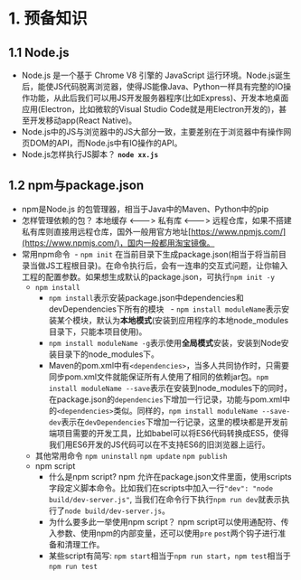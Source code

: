 # 1. 预备知识
## 1.1 Node.js
- Node.js 是一个基于 Chrome V8 引擎的 JavaScript 运行环境。Node.js诞生后，能使JS代码脱离浏览器，使得JS能像Java、Python一样具有完整的IO操作功能，从此后我们可以用JS开发服务器程序(比如Express)、开发本地桌面应用(Electron，比如微软的Visual Studio Code就是用Electron开发的)，甚至开发移动app(React Native)。
- Node.js中的JS与浏览器中的JS大部分一致，主要差别在于浏览器中有操作网页DOM的API，而Node.js中有IO操作的API。
- Node.js怎样执行JS脚本？ **`node xx.js`**
## 1.2 npm与package.json
- npm是Node.js 的包管理器，相当于Java中的Maven、Python中的pip
- 怎样管理依赖的包？ 本地缓存 <---> 私有库 <---> 远程仓库，如果不搭建私有库则直接用远程仓库，国外一般用官方地址[https://www.npmjs.com/](https://www.npmjs.com/)，国内一般都用淘宝镜像。
- 常用npm命令
  - `npm init` 在当前目录下生成package.json(相当于将当前目录当做JS工程根目录)。在命令执行后，会有一连串的交互式问题，让你输入工程的配置参数。如果想生成默认的package.json，可执行`npm init -y`
  - `npm install`
    - `npm install`表示安装package.json中dependencies和devDependencies下所有的模块
    - `npm install moduleName`表示安装某个模块，默认为**本地模式**(安装到应用程序的本地node_modules目录下，只能本项目使用)。
    - `npm install moduleName -g`表示使用**全局模式**安装，安装到Node安装目录下的node_modules下。
    - Maven的pom.xml中有`<dependencies>`，当多人共同协作时，只需要同步pom.xml文件就能保证所有人使用了相同的依赖jar包。`npm install moduleName --save`表示在安装到node_modules下的同时，在package.json的`dependencies`下增加一行记录，功能与pom.xml中的`<dependencies>`类似。同样的，`npm install moduleName --save-dev`表示在`devDependencies`下增加一行记录，这里的模块都是开发前端项目需要的开发工具，比如babel可以将ES6代码转换成ES5，使得我们用ES6开发的JS代码可以在不支持ES6的旧浏览器上运行。
  - 其他常用命令 `npm uninstall` `npm update` `npm publish`
  - npm script
    - 什么是npm script? npm 允许在package.json文件里面，使用scripts字段定义脚本命令。比如我们在scripts中加入一行`"dev": "node build/dev-server.js"`, 当我们在命令行下执行`npm run dev`就表示执行了`node build/dev-server.js`。
    - 为什么要多此一举使用npm script？ npm script可以使用通配符、传入参数、使用npm的内部变量，还可以使用`pre` `post`两个钩子进行准备和清理工作。
    - 某些script有简写: `npm start`相当于`npm run start`，`npm test`相当于`npm run test`

